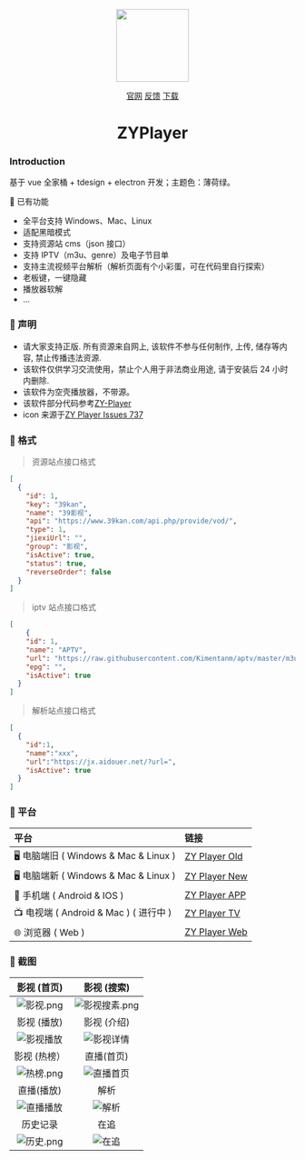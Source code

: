<p align="center">
<img width="128" src="https://user-images.githubusercontent.com/54350573/132035179-5a7f2160-c27f-47d6-ad86-a644b360b3ee.png" >
</p>
<p align="center">
<a href="http://zyplayer.fun/" target="_blank">官网</a>
<a href="https://github.com/Hiram-Wong/ZyPlayer/issues" target="_blank">反馈</a>
<a href="https://github.com/Hiram-Wong/ZyPlayer/releases" target="_blank">下载</a>
</p>

<h1 align="center">ZYPlayer</h1>

### Introduction

基于 vue 全家桶 + tdesign + electron 开发；主题色：薄荷绿。

🎨 已有功能

- 全平台支持 Windows、Mac、Linux
- 适配黑暗模式
- 支持资源站 cms（json 接口）
- 支持 IPTV（m3u、genre）及电子节目单
- 支持主流视频平台解析（解析页面有个小彩蛋，可在代码里自行探索）
- 老板键，一键隐藏
- 播放器软解
- ...

### 🌴 声明

- 请大家支持正版. 所有资源来自网上, 该软件不参与任何制作, 上传, 储存等内容, 禁止传播违法资源.
- 该软件仅供学习交流使用，禁止个人用于非法商业用途, 请于安装后 24 小时内删除.
- 该软件为空壳播放器，不带源。
- 该软件部分代码参考[ZY-Player](https://github.com/Hunlongyu/ZY-Player)
- icon 来源于[ZY Player Issues 737](https://github.com/Hunlongyu/ZY-Player/issues/737)

### 🧤 格式

> 资源站点接口格式

```json
[
  {
    "id": 1,
    "key": "39kan",
    "name": "39影视",
    "api": "https://www.39kan.com/api.php/provide/vod/",
    "type": 1,
    "jiexiUrl": "",
    "group": "影视",
    "isActive": true,
    "status": true,
    "reverseOrder": false
  }
]
```

> iptv 站点接口格式

```json
[
    {
    "id": 1,
    "name": "APTV",
    "url": "https://raw.githubusercontent.com/Kimentanm/aptv/master/m3u/iptv.m3u",
    "epg": "",
    "isActive": true
  }
]
```

> 解析站点接口格式

```json
[
  {
    "id":1,
    "name":"xxx",
    "url":"https://jx.aidouer.net/?url=",
    "isActive": true
  }
]
```

### 🎠 平台

| 平台                                   | 链接                                                        |
| :------------------------------------- | :---------------------------------------------------------- |
| 🖥️ 电脑端旧 ( Windows & Mac & Linux )  | [ZY Player Old](https://github.com/Hunlongyu/ZY-Player)     |
| 🖥️ 电脑端新 ( Windows & Mac & Linux )  | [ZY Player New](https://github.com/Hiram-Wong/ZyPlayer)     |
| 📱 手机端 ( Android & IOS )            | [ZY Player APP](https://github.com/Hunlongyu/ZY-Player-APP) |
| 📺 电视端 ( Android & Mac ) ( 进行中 ) | [ZY Player TV](https://github.com/cuiocean/ZY-Player-TV)    |
| 🌐 浏览器 ( Web )                      | [ZY Player Web](https://github.com/Hunlongyu/ZY-Player-Web) |

### 🎨 截图

|                           影视 (首页)                           |                             影视 (搜索)                             |
| :-------------------------------------------------------------: | :-----------------------------------------------------------------: |
| ![影视.png](https://s2.loli.net/2023/02/27/fQb9HhwlKtLTYRj.png) | ![影视搜素.png](https://s2.loli.net/2023/02/27/Feb1wdrLxNqi9Ju.png) |
|                           影视 (播放)                           |                             影视 (介绍)                             |
| ![影视播放](https://s2.loli.net/2023/02/27/k4omTLsg178tfyV.png) |   ![影视详情](https://s2.loli.net/2023/02/27/gsIiHVk32WNeFml.png)   |
|                          影视 (热榜）                           |                             直播(首页)                              |
| ![热榜.png](https://s2.loli.net/2023/02/27/q1lbRejL9pYKOZF.png) |   ![直播首页](https://s2.loli.net/2023/02/27/JztFEq8xKHSsGXZ.png)   |
|                           直播(播放)                            |                                解析                                 |
| ![直播播放](https://s2.loli.net/2023/02/28/SVzaNq21yhTZFQH.png) |     ![解析](https://s2.loli.net/2023/02/28/Djtb5ArKwuMgUlx.png)     |
|                            历史记录                             |                                在追                                 |
| ![历史.png](https://s2.loli.net/2023/02/27/CdR7Wo2nK6ZjOyI.png) |     ![在追](https://s2.loli.net/2023/02/27/SH53tleP9o8mX4Q.png)     |
